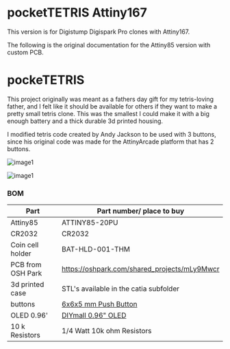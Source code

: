 
# pocketTETRIS Attiny167
This version is for Digistump Digispark Pro clones with Attiny167.

The following is the original documentation for the Attiny85 version with custom PCB.

# pockeTETRIS
This project originally was meant as a fathers day gift for my tetris-loving father, and I felt like it should be available for others if they want to make a pretty small tetris clone. This was the smallest I could make it with a big enough battery and a thick durable 3d printed housing.

I modified tetris code created by Andy Jackson to be used with 3 buttons, since his original code was made for the AttinyArcade platform that has 2 buttons.

![image1](https://github.com/dombeef/pockeTETRIS/raw/master/images/image1.jpg "Final product")

![image1](https://github.com/dombeef/pockeTETRIS/raw/master/images/image4.jpg "hand designed PCB with custom logo")

### BOM
| Part  | Part number/ place to buy|
| --- | --- |
| Attiny85 | ATTINY85-20PU |
| CR2032 | CR2032 |
| Coin cell holder | BAT-HLD-001-THM|
| PCB from OSH Park | https://oshpark.com/shared_projects/mLy9Mwcr |
| 3d printed case | STL's available in the catia subfolder |
| buttons | [6x6x5 mm Push Button](https://www.amazon.com/CO-RODE-Tact-Button-Switch-6x6x5mm/dp/B00W0YUV1W/ref=sr_1_1?ie=UTF8&qid=1495643478&sr=8-1&keywords=push+button) |
| OLED 0.96' | [DIYmall 0.96" OLED](https://www.amazon.com/Diymall-Serial-128x64-Display-Arduino/dp/B01HHOETIA/ref=sr_1_2?ie=UTF8&qid=1495643151&sr=8-2&keywords=OLED+0.96) |
| 10 k Resistors | 1/4 Watt 10k ohm Resistors |

